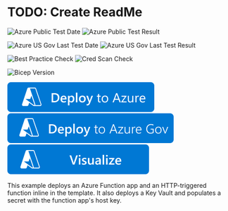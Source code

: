 # TODO: Create ReadMe

![Azure Public Test Date](https://azurequickstartsservice.blob.core.windows.net/badges/quickstarts/microsoft.web/function-http-trigger/PublicLastTestDate.svg)
![Azure Public Test Result](https://azurequickstartsservice.blob.core.windows.net/badges/quickstarts/microsoft.web/function-http-trigger/PublicDeployment.svg)

![Azure US Gov Last Test Date](https://azurequickstartsservice.blob.core.windows.net/badges/quickstarts/microsoft.web/function-http-trigger/FairfaxLastTestDate.svg)
![Azure US Gov Last Test Result](https://azurequickstartsservice.blob.core.windows.net/badges/quickstarts/microsoft.web/function-http-trigger/FairfaxDeployment.svg)

![Best Practice Check](https://azurequickstartsservice.blob.core.windows.net/badges/quickstarts/microsoft.web/function-http-trigger/BestPracticeResult.svg)
![Cred Scan Check](https://azurequickstartsservice.blob.core.windows.net/badges/quickstarts/microsoft.web/function-http-trigger/CredScanResult.svg)

![Bicep Version](https://azurequickstartsservice.blob.core.windows.net/badges/quickstarts/microsoft.web/function-http-trigger/BicepVersion.svg)

[![Deploy To Azure](https://raw.githubusercontent.com/Azure/azure-quickstart-templates/master/1-CONTRIBUTION-GUIDE/images/deploytoazure.svg?sanitize=true)](https://portal.azure.com/#create/Microsoft.Template/uri/https%3A%2F%2Fraw.githubusercontent.com%2FAzure%2Fazure-quickstart-templates%2Fmaster%2Fquickstarts%2Fmicrosoft.web%2Ffunction-http-trigger%2Fazuredeploy.json)
[![Deploy To Azure US Gov](https://raw.githubusercontent.com/Azure/azure-quickstart-templates/master/1-CONTRIBUTION-GUIDE/images/deploytoazuregov.svg?sanitize=true)](https://portal.azure.us/#create/Microsoft.Template/uri/https%3A%2F%2Fraw.githubusercontent.com%2FAzure%2Fazure-quickstart-templates%2Fmaster%2Fquickstarts%2Fmicrosoft.web%2Ffunction-http-trigger%2Fazuredeploy.json)
[![Visualize](https://raw.githubusercontent.com/Azure/azure-quickstart-templates/master/1-CONTRIBUTION-GUIDE/images/visualizebutton.svg?sanitize=true)](http://armviz.io/#/?load=https%3A%2F%2Fraw.githubusercontent.com%2FAzure%2Fazure-quickstart-templates%2Fmaster%2Fquickstarts%2Fmicrosoft.web%2Ffunction-http-trigger%2Fazuredeploy.json)

This example deploys an Azure Function app and an HTTP-triggered function inline in the template. It also deploys a Key Vault and populates a secret with the function app's host key.
